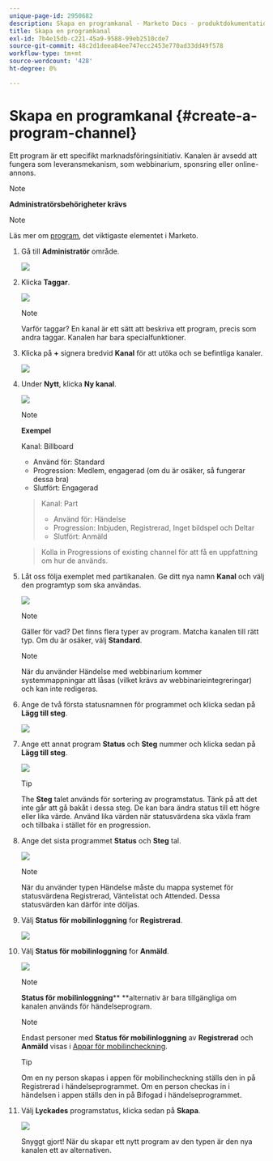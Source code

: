 ```yaml
---
unique-page-id: 2950682
description: Skapa en programkanal - Marketo Docs - produktdokumentation
title: Skapa en programkanal
exl-id: 7b4e15db-c221-45a9-9588-99eb2510cde7
source-git-commit: 48c2d1deea84ee747ecc2453e770ad33dd49f578
workflow-type: tm+mt
source-wordcount: '428'
ht-degree: 0%

---
```


# Skapa en programkanal {#create-a-program-channel}

Ett program är ett specifikt marknadsföringsinitiativ. Kanalen är avsedd att fungera som leveransmekanism, som webbinarium, sponsring eller online-annons.

>[!NOTE]
>
>**Administratörsbehörigheter krävs**

>[!NOTE]
>
>Läs mer om [program](/help/marketo/product-docs/core-marketo-concepts/programs/creating-programs/understanding-programs.md), det viktigaste elementet i Marketo.

1. Gå till **Administratör** område.

   ![](assets/create-a-program-channel-1.png)

1. Klicka **Taggar**.

   ![](assets/create-a-program-channel-2.png)

   >[!NOTE]
   >
   >Varför taggar? En kanal är ett sätt att beskriva ett program, precis som andra taggar. Kanalen har bara specialfunktioner.

1. Klicka på **+** signera bredvid **Kanal** för att utöka och se befintliga kanaler.

   ![](assets/create-a-program-channel-3.png)

1. Under **Nytt**, klicka **Ny kanal**.

   ![](assets/create-a-program-channel-4.png)

   >[!NOTE]
   >
   >**Exempel**
   >
   >Kanal: Billboard
   >
   >* Använd för: Standard
   >* Progression: Medlem, engagerad (om du är osäker, så fungerar dessa bra)
   >* Slutfört: Engagerad

   >
   >Kanal: Part
   >
   >* Använd för: Händelse
   >* Progression: Inbjuden, Registrerad, Inget bildspel och Deltar
   >* Slutfört: Anmäld

   >
   >Kolla in Progressions of existing channel för att få en uppfattning om hur de används.

1. Låt oss följa exemplet med partikanalen. Ge ditt nya namn **Kanal** och välj den programtyp som ska användas.

   ![](assets/create-a-program-channel-5.png)

   >[!NOTE]
   >
   >Gäller för vad? Det finns flera typer av program. Matcha kanalen till rätt typ. Om du är osäker, välj **Standard**.

   >[!NOTE]
   >
   >När du använder Händelse med webbinarium kommer systemmappningar att låsas (vilket krävs av webbinarieintegreringar) och kan inte redigeras.

1. Ange de två första statusnamnen för programmet och klicka sedan på **Lägg till steg**.

   ![](assets/create-a-program-channel-6.png)

1. Ange ett annat program **Status** och **Steg** nummer och klicka sedan på **Lägg till steg**.

   ![](assets/create-a-program-channel-7.png)

   >[!TIP]
   >
   >The **Steg** talet används för sortering av programstatus. Tänk på att det inte går att gå bakåt i dessa steg. De kan bara ändra status till ett högre eller lika värde. Använd lika värden när statusvärdena ska växla fram och tillbaka i stället för en progression.

1. Ange det sista programmet **Status** och **Steg** tal.

   ![](assets/create-a-program-channel-8.png)

   >[!NOTE]
   >
   >När du använder typen Händelse måste du mappa systemet för statusvärdena Registrerad, Väntelistat och Attended. Dessa statusvärden kan därför inte döljas.

1. Välj **Status för mobilinloggning** for **Registrerad**.

   ![](assets/create-a-program-channel-9.png)

1. Välj **Status för mobilinloggning** for **Anmäld**.

   ![](assets/create-a-program-channel-10.png)

   >[!NOTE]
   >
   >**Status för mobilinloggning**** **alternativ är bara tillgängliga om kanalen används för händelseprogram.

   >[!NOTE]
   >
   >Endast personer med **Status för mobilinloggning** av **Registrerad** och **Anmäld** visas i [Appar för mobilincheckning](/help/marketo/product-docs/core-marketo-concepts/mobile-apps/event-check-in/event-check-in-overview.md).

   >[!TIP]
   >
   >Om en ny person skapas i appen för mobilincheckning ställs den in på Registrerad i händelseprogrammet. Om en person checkas in i händelsen i appen ställs den in på Bifogad i händelseprogrammet.

1. Välj **Lyckades** programstatus, klicka sedan på **Skapa**.

   ![](assets/create-a-program-channel-11.png)

   Snyggt gjort! När du skapar ett nytt program av den typen är den nya kanalen ett av alternativen.
